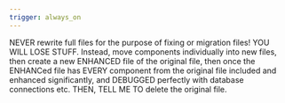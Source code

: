 ```yaml
---
trigger: always_on
---
```


NEVER rewrite full files for the purpose of fixing or migration files! YOU WILL LOSE STUFF. Instead, move components individually into new files, then create a new ENHANCED file of the original file, then once the ENHANCed file has EVERY component from the original file included and enhanced significantly, and DEBUGGED perfectly with database connections etc. THEN, TELL ME TO delete the original file.